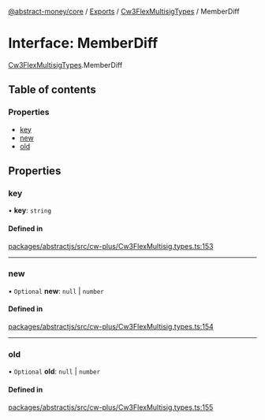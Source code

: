 [@abstract-money/core](../README.md) / [Exports](../modules.md) / [Cw3FlexMultisigTypes](../modules/Cw3FlexMultisigTypes.md) / MemberDiff

# Interface: MemberDiff

[Cw3FlexMultisigTypes](../modules/Cw3FlexMultisigTypes.md).MemberDiff

## Table of contents

### Properties

- [key](Cw3FlexMultisigTypes.MemberDiff.md#key)
- [new](Cw3FlexMultisigTypes.MemberDiff.md#new)
- [old](Cw3FlexMultisigTypes.MemberDiff.md#old)

## Properties

### key

• **key**: `string`

#### Defined in

[packages/abstractjs/src/cw-plus/Cw3FlexMultisig.types.ts:153](https://github.com/AbstractSDK/frontend/blob/07410073/packages/abstractjs/src/cw-plus/Cw3FlexMultisig.types.ts#L153)

___

### new

• `Optional` **new**: ``null`` \| `number`

#### Defined in

[packages/abstractjs/src/cw-plus/Cw3FlexMultisig.types.ts:154](https://github.com/AbstractSDK/frontend/blob/07410073/packages/abstractjs/src/cw-plus/Cw3FlexMultisig.types.ts#L154)

___

### old

• `Optional` **old**: ``null`` \| `number`

#### Defined in

[packages/abstractjs/src/cw-plus/Cw3FlexMultisig.types.ts:155](https://github.com/AbstractSDK/frontend/blob/07410073/packages/abstractjs/src/cw-plus/Cw3FlexMultisig.types.ts#L155)
